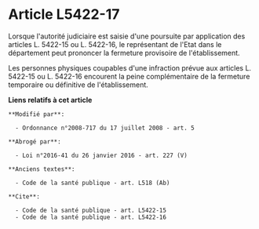 # Article L5422-17

Lorsque l'autorité judiciaire est saisie d'une poursuite par application des articles L. 5422-15 ou L. 5422-16, le
représentant de l'Etat dans le département peut prononcer la fermeture provisoire de l'établissement. 

Les personnes physiques coupables d'une infraction prévue aux articles L. 5422-15 ou L. 5422-16 encourent la peine
complémentaire de la fermeture temporaire ou définitive de l'établissement.

**Liens relatifs à cet article**

	**Modifié par**:

	  - Ordonnance n°2008-717 du 17 juillet 2008 - art. 5

	**Abrogé par**:

	  - Loi n°2016-41 du 26 janvier 2016 - art. 227 (V)

	**Anciens textes**:

	  - Code de la santé publique - art. L518 (Ab)

	**Cite**:

	  - Code de la santé publique - art. L5422-15
	  - Code de la santé publique - art. L5422-16
